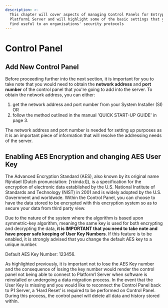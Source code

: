 ```yaml
---
description: >-
  This chapter will cover aspects of managing Control Panels for Entrypass
  Platform1 Server and will highlight some of the basic settings that you may
  find useful to an organisations' security protocols
---
```


# Control Panel

## Add New Control Panel

Before proceeding further into the next section, it is important for you to take note that you would need to obtain the **network address** and **port number** of the control panel that you're going to add into the server. To obtain the network address, you can either:

1. get the network address and port number from your System Installer \(SI\) OR
2. follow the method outlined in the manual 'QUICK START-UP GUIDE' in page 3.

The network address and port number is needed for setting up purposes as it is an important piece of information that will resolve the addressing needs of the server. 

## Enabling AES Encryption and changing AES User Key

The Advanced Encryption Standard \(AES\), also known by its original name Rijndael \(Dutch pronunciation: \[ˈrɛindaːl\]\), is a specification for the encryption of electronic data established by the U.S. National Institute of Standards and Technology \(NIST\) in 2001 and is widely adopted by the U.S. Government and worldwide. Within the Control Panel, you can choose to have the data stored to be encrypted with this encryption system so as to secure your data from third party view. 

Due to the nature of the system where the algorithm is based upon symmetric-key algorithm, meaning the same key is used for both encrypting and decrypting the data, **it is IMPORTANT that you need to take note and have proper safe keeping of User Key Numbers**. If this feature is to be enabled, it is strongly advised that you change the default AES key to a unique number. 

Default AES Key Number: 123456.

As highlighted previously, it is important not to lose the AES Key number and the consequence of losing the key number would render the control panel not being able to connect to Platform1 Server when software is reinstalled or undergoing a data migration process. In the event that the User Key is missing and you would like to reconnect the Control Panel back to P1 Server, a ‘Hard Reset’ is required to be performed on Control Panel. During this process, the control panel will delete all data and history stored within.


